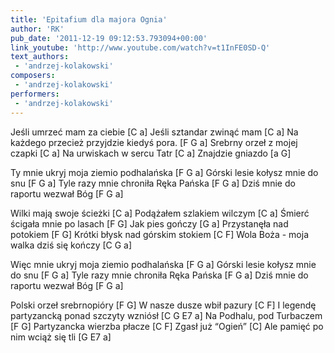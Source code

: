 ```yaml
---
title: 'Epitafium dla majora Ognia'
author: 'RK'
pub_date: '2011-12-19 09:12:53.793094+00:00'
link_youtube: 'http://www.youtube.com/watch?v=t1InFE0SD-Q'
text_authors:
 - 'andrzej-kolakowski'
composers:
 - 'andrzej-kolakowski'
performers:
 - 'andrzej-kolakowski'
---
```


Jeśli umrzeć mam za ciebie				[C a]
Jeśli sztandar zwinąć mam				[C a]
Na każdego przecież przyjdzie kiedyś pora.		[F G a]
Srebrny orzeł z mojej czapki				[C a]
Na urwiskach w sercu Tatr				[C a]
Znajdzie gniazdo					[a G]

Ty mnie ukryj moja ziemio podhalańska		[F G a]
Górski lesie kołysz mnie do snu			[F G a]
Tyle razy mnie chroniła Ręka Pańska		[F G a]
Dziś mnie do raportu wezwał Bóg			[F G a]

Wilki mają swoje ścieżki				[C a]
Podążałem szlakiem wilczym			[C a]
Śmierć ścigała mnie po lasach			[F G]
Jak pies gończy					[G a]
Przystanęła nad potokiem				[F G]
Krótki błysk nad górskim stokiem			[C F]
Wola Boża - moja walka dziś się kończy		[C G a]

Więc mnie ukryj moja ziemio podhalańska		[F G a]
Górski lesie kołysz mnie do snu			[F G a]
Tyle razy mnie chroniła Ręka Pańska		[F G a]
Dziś mnie do raportu wezwał Bóg			[F G a]

Polski orzeł srebrnopióry				[F G]
W nasze dusze wbił pazury				[C F]
I legendę partyzancką ponad szczyty wzniósł	[C G E7 a]
Na Podhalu, pod Turbaczem				[F G]
Partyzancka wierzba płacze				[C F]
Zgasł już “Ogień”					[C]
Ale pamięć po nim wciąż się tli			[G E7 a]
